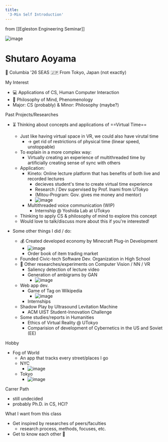 ```yaml
---
title:
 '3-Min Self Introduction'
---
```


from [[Egleston Engineering Seminar]]

![image](https://gyazo.com/a08fbd58699429f1c81e5bb54ccefdbb/thumb/1000)
# Shutaro Aoyama
🦁 Columbia '26 SEAS
🇯🇵 From Tokyo, Japan (not exactly)

My Interest
- 💻 Applications of CS, Human Computer Interaction
- 🤔 Philosophy of Mind, Phenomenology
- Major: CS (probably) & Minor: Philosophy (maybe?)

Past Projects/Researches
- ⏳ Thinking about concepts and applications of ==Virtual Time==
    - Just like having virtual space in VR, we could also have virutal time
        - → get rid of restrictions of physical time (linear speed, unstoppable)
    - To explain in a more complex way:
        - Virtually creating an experience of multithreaded time by artificially creating sense of sync with others
    - Application:
        - Kineto: Online lecture platform that has benefits of both live and recorded lectures
            - decieves student's time to create virtual time experience
            - Research / Dev supervised by Prof. Inami from UTokyo
            - (Mitou-Program: Gov. gives me money and mentor)
            - ![image](https://gyazo.com/aa4aa6d64e61224f2d038972922c98e9/thumb/1000)
        - Multithreaded voice communication (WIP)
            - Internship @ Yoshida Lab at UTokyo
    - Thinking to apply CS & philosophy of mind to explore this concept
    - Would love to talk/discuss more about this if you're interested!

- Some other things I did / do:
    - 💰 Created developed economy by Minecraft Plug-in Development
        - ![image](https://gyazo.com/3e9d85e245b372a5eb235dd2d54ebb81/thumb/1000)
        - Order book of item trading market
    - Founded Civic-tech Software Dev. Organization in High School
    - 🔬 Other researches/experiments on Computer Vision / NN / VR
        - Saliency detection of lecture video
        - Generation of ambigrams by GAN
            - ![image](https://gyazo.com/e0641ca7dacc9b5de37a4ac9f3aec40d/thumb/1000)
    - Web app dev.
        - Game of Tag on Wikipedia
            - ![image](https://gyazo.com/99d39b5f26020c261e7a4947c4e0be92/thumb/1000)
        - Internships
    - Shadow Play by Ultrasound Levitation Machine
        - ACM UIST Student-Innovation Challenge
    - Some studies/reports in Humanities
        - Ethics of Virtual Reality @ UTokyo
        - Comparision of development of Cybernetics in the US and Soviet (EE)

Hobby
- Fog of World
    - An app that tracks every street/places I go
    - NYC
        - ![image](https://gyazo.com/4cdf03d4151c4fd238777c59f781565e/thumb/1000)
    - Tokyo
        - ![image](https://gyazo.com/4ddef731a3d6befa5d6a8c5d047c89fc/thumb/1000)



Carrer Path
- still undecided
- probably Ph.D. in CS, HCI?

What I want from this class
- Get inspired by researches of peers/faculties
    - research process, methods, focuses, etc.
- Get to know each other 🙌
